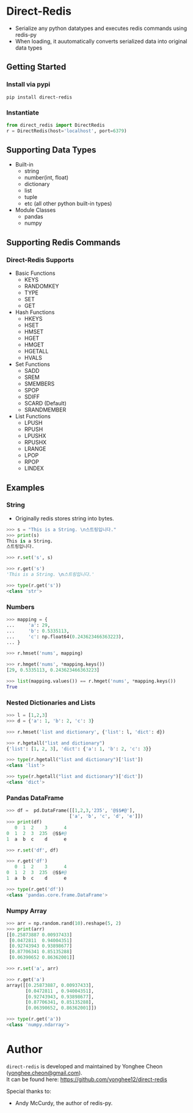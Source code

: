 # Direct-Redis
* Serialize any python datatypes and executes redis commands using redis-py
* When loading, it auutomatically converts serialized data into original data types 

## Getting Started

### Install via pypi
`pip install direct-redis`

### Instantiate 
```python
from direct_redis import DirectRedis
r = DirectRedis(host='localhost', port=6379)
```

## Supporting Data Types
* Built-in
    * string
    * number(int, float)
    * dictionary
    * list
    * tuple
    * etc (all other python built-in types)
* Module Classes
    * pandas
    * numpy
  
## Supporting Redis Commands
### Direct-Redis Supports
* Basic Functions
    * KEYS
    * RANDOMKEY
    * TYPE
    * SET
    * GET
* Hash Functions
    * HKEYS
    * HSET
    * HMSET
    * HGET
    * HMGET
    * HGETALL
    * HVALS
* Set Functions
    * SADD
    * SREM
    * SMEMBERS
    * SPOP
    * SDIFF
    * SCARD (Default)
    * SRANDMEMBER
* List Functions
    * LPUSH
    * RPUSH
    * LPUSHX
    * RPUSHX
    * LRANGE
    * LPOP
    * RPOP
    * LINDEX
 

## Examples
### String
* Originally redis stores string into bytes.
```python
>>> s = "This is a String. \n스트링입니다."
>>> print(s)
This is a String.
스트링입니다.   

>>> r.set('s', s)   

>>> r.get('s')   
'This is a String. \n스트링입니다.'    

>>> type(r.get('s'))
<class 'str'>
```

### Numbers
```python
>>> mapping = {
...     'a': 29,
...     'b': 0.5335113,
...     'c': np.float64(0.243623466363223),
... }   

>>> r.hmset('nums', mapping)   

>>> r.hmget('nums', *mapping.keys())   
[29, 0.5335113, 0.243623466363223]    

>>> list(mapping.values()) == r.hmget('nums', *mapping.keys())
True
```

### Nested Dictionaries and Lists
```python
>>> l = [1,2,3]
>>> d = {'a': 1, 'b': 2, 'c': 3}   

>>> r.hmset('list and dictionary', {'list': l, 'dict': d})   

>>> r.hgetall("list and dictionary")
{'list': [1, 2, 3], 'dict': {'a': 1, 'b': 2, 'c': 3}}

>>> type(r.hgetall("list and dictionary")['list'])
<class 'list'>   

>>> type(r.hgetall("list and dictionary")['dict'])
<class 'dict'>
```

### Pandas DataFrame
```python
>>> df =  pd.DataFrame([[1,2,3,'235', '@$$#@'], 
                       ['a', 'b', 'c', 'd', 'e']])
>>> print(df)
   0  1  2    3      4
0  1  2  3  235  @$$#@
1  a  b  c    d      e   

>>> r.set('df', df)   

>>> r.get('df')
   0  1  2    3      4
0  1  2  3  235  @$$#@
1  a  b  c    d      e   

>>> type(r.get('df'))
<class 'pandas.core.frame.DataFrame'>
```


### Numpy Array
```python
>>> arr = np.random.rand(10).reshape(5, 2)
>>> print(arr)
[[0.25873887 0.00937433]
 [0.0472811  0.94004351]
 [0.92743943 0.93898677]
 [0.87706341 0.85135288]
 [0.06390652 0.86362001]]   

>>> r.set('a', arr)   

>>> r.get('a')   
array([[0.25873887, 0.00937433],
       [0.0472811 , 0.94004351],
       [0.92743943, 0.93898677],
       [0.87706341, 0.85135288],
       [0.06390652, 0.86362001]])   

>>> type(r.get('a'))
<class 'numpy.ndarray'>
```

# Author
`direct-redis` is developed and maintained by Yonghee Cheon (yonghee.cheon@gmail.com).      
It can be found here: https://github.com/yonghee12/direct-redis

Special thanks to:
* Andy McCurdy, the author of redis-py.
